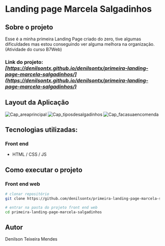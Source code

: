 # Landing page Marcela Salgadinhos

## Sobre o projeto

Esse é a minha primeira Landing Page criado do zero, tive algumas dificuldades mas estou conseguindo ver alguma melhora na organização. (Atividade do curso B7Web)

### Link do projeto: _[https://denilsontx.github.io/denilsontx/primeira-landing-page-marcela-salgadinhos/](https://denilsontx.github.io/denilsontx/primeira-landing-page-marcela-salgadinhos/)_

## Layout da Aplicação
![Cap_areaprincipal](https://github.com/denilsontx/primeira-landing-page-marcela-salgadinhos/assets/136747514/99112b60-d088-46e0-9eea-441824baf5c8)
![Cap_tiposdesalgadinhos](https://github.com/denilsontx/primeira-landing-page-marcela-salgadinhos/assets/136747514/cd2a2a83-7ea0-4dc2-88f0-14f6b4e5fdf9)
![Cap_facasuaencomenda](https://github.com/denilsontx/primeira-landing-page-marcela-salgadinhos/assets/136747514/668ea0a8-9882-45ac-95b0-d884e135bfed)


## Tecnologias utilizadas:
### Front end
- HTML / CSS / JS

## Como executar o projeto

### Front end web

```bash
# clonar repositório
git clone https://github.com/denilsontx/primeira-landing-page-marcela-salgadinhos

# entrar na pasta do projeto front end web
cd primeira-landing-page-marcela-salgadinhos
```

## Autor

Denilson Teixeira Mendes
